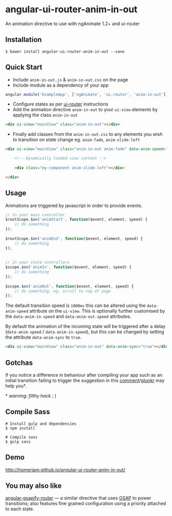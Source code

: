 # angular-ui-router-anim-in-out

An animation directive to use with ngAnimate 1.2+ and ui-router


## Installation

`$ bower install angular-ui-router-anim-in-out --save`


## Quick Start

* Include `anim-in-out.js` & `anim-in-out.css` on the page
* Include module as a dependency of your app

```js
angular.module('ExampleApp', ['ngAnimate', 'ui.router', 'anim-in-out'])
```

* Configure states as per [ui-router](https://github.com/angular-ui/ui-router) instructions
* Add the animation directive `anim-in-out` to your `ui-view` elements by applying the class `anim-in-out`

```html
<div ui-view="mainView" class="anim-in-out"></div>
```

* Finally add classes from the `anim-in-out.css` to any elements you wish to transition on state change eg. `anim-fade`, `anim-slide-left`

```html
<div ui-view="mainView" class="anim-in-out anim-fade" data-anim-speed="1000">

    <!-- Dynamically loaded view content -->
    
    <div class="my-component anim-slide-left"></div>

</div>
```

## Usage

Animations are triggered by javascript in order to provide events.

```js
// In your main controller
$rootScope.$on('animStart', function($event, element, speed) {
    // do something
});
    
$rootScope.$on('animEnd', function($event, element, speed) {
    // do something
});
    
    
// In your state controllers
$scope.$on('animIn', function($event, element, speed) {
    // do something
});
    
$scope.$on('animOut', function($event, element, speed) {
    // do something, eg. scroll to top of page
});
```

The default transition speed is `1000ms` this can be altered using the `data-anim-speed` attribute on the `ui-view`. This is optionally further customised by the `data-anim-in-speed` and `data-anim-out-speed` attributes.

By default the animation of the incoming state will be triggered after a delay (`data-anim-speed` / `data-anim-in-speed`), but this can be changed by setting the attribute `data-anim-sync` to `true`.

```html
<div ui-view="mainView" class="anim-in-out" data-anim-sync="true"></div>
```


## Gotchas

If you notice a difference in behaviour after compiling your app such as an initial transition failing to trigger the suggestion in this [comment](https://github.com/angular/angular.js/issues/5130#issuecomment-34371140)/[plunkr](http://plnkr.co/edit/aoyRehXQnItGYA0EzTOC?p=preview) may help you*.

\* _warning: filthy hack_ ; )


## Compile Sass

    # Install gulp and dependencies
    $ npm install
    
    # Compile sass
    $ gulp sass


## Demo

http://homerjam.github.io/angular-ui-router-anim-in-out/

## You may also like

[angular-gsapify-router](https://github.com/homerjam/angular-gsapify-router) — a similar directive that uses [GSAP](http://greensock.com/) to power transitions; also features fine grained configuration using a priority attached to each state.
